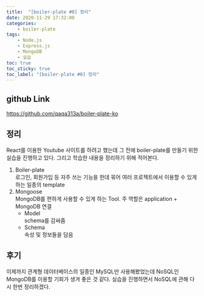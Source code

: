 ```yaml
---
title:  "[boiler-plate #0] 정리"
date: 2020-11-29 17:32:00
categories:
    - boiler-plate
tags:
    - Node.js
    - Express.js
    - MongoDB
    - 실습
toc: true
toc_sticky: true
toc_label: "[boiler-plate #0] 정리"
---
```

## github Link
<https://github.com/qaqa313a/boiler-plate-ko>

## 정리
React를 이용한 Youtube 사이트를 하려고 했는데 그 전에 boiler-plate를 만들기 위한 실습을 진행하고 있다.
그리고 학습한 내용을 정리하기 위해 적어본다.

1. Boiler-plate <br>
   로그인, 회원가입 등 자주 쓰는 기능을 한데 묶어 여러 프로젝트에서 이용할 수 있게 하는 일종의 template
2. Mongoose <br>
   MongoDB를 편하게 사용할 수 있게 하는 Tool. 주 역할은 application + MongoDB 연결 <br>
   - Model <br>
    schema를 감싸줌
   - Schema <br>
    속성 및 정보들을 담음

## 후기
이제까지 관계형 데이터베이스의 일종인 MySQL만 사용해봤었는데 NoSQL인 MongoDB를 이용할 기회가 생겨 좋은 것 같다.
실습을 진행하면서 NoSQL에 관해 다시 한번 정리하겠다. 